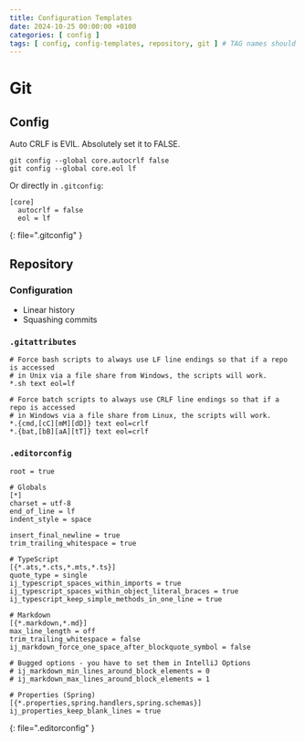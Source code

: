 ```yaml
---
title: Configuration Templates
date: 2024-10-25 00:00:00 +0100
categories: [ config ]
tags: [ config, config-templates, repository, git ] # TAG names should always be lowercase
---
```


# Git

## Config

Auto CRLF is EVIL. Absolutely set it to FALSE.

```shell
git config --global core.autocrlf false
git config --global core.eol lf
```

Or directly in `.gitconfig`:

```text
[core]
  autocrlf = false
  eol = lf
```
{: file=".gitconfig" }

## Repository

### Configuration

- Linear history
- Squashing commits

### `.gitattributes`

```
# Force bash scripts to always use LF line endings so that if a repo is accessed
# in Unix via a file share from Windows, the scripts will work.
*.sh text eol=lf

# Force batch scripts to always use CRLF line endings so that if a repo is accessed
# in Windows via a file share from Linux, the scripts will work.
*.{cmd,[cC][mM][dD]} text eol=crlf
*.{bat,[bB][aA][tT]} text eol=crlf
```

### `.editorconfig`

```editorconfig
root = true

# Globals
[*]
charset = utf-8
end_of_line = lf
indent_style = space

insert_final_newline = true
trim_trailing_whitespace = true

# TypeScript
[{*.ats,*.cts,*.mts,*.ts}]
quote_type = single
ij_typescript_spaces_within_imports = true
ij_typescript_spaces_within_object_literal_braces = true
ij_typescript_keep_simple_methods_in_one_line = true

# Markdown
[{*.markdown,*.md}]
max_line_length = off
trim_trailing_whitespace = false
ij_markdown_force_one_space_after_blockquote_symbol = false

# Bugged options - you have to set them in IntelliJ Options
# ij_markdown_min_lines_around_block_elements = 0
# ij_markdown_max_lines_around_block_elements = 1

# Properties (Spring)
[{*.properties,spring.handlers,spring.schemas}]
ij_properties_keep_blank_lines = true
```
{: file=".editorconfig" }
